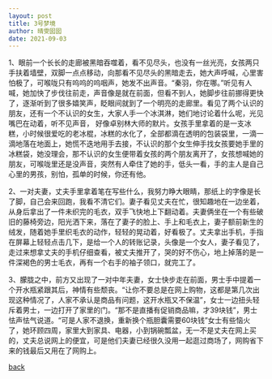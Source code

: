 ```yaml
---
layout: post
title: 3号梦境
author: 晴雯囡囡
date: 2021-09-03
---
```


1、眼前一个长长的走廊被黑暗吞噬着，看不见尽头，也没有一丝光亮，女孩两只手扶着墙壁，双脚一点点移动，向那看不见尽头的黑暗走去，她大声呼喊，心里害怕极了，可喉咙只有呜呜的呜咽声，她发不出声音。“秦羽，你在哪。”听见有人喊，她加快了步伐往前走，声音像是就在前面，但看不到人，她脚步往前挪得更快了，逐渐听到了很多嬉笑声，眨眼间就到了一个明亮的走廊里。看见了两个认识的朋友，还有一个不认识的女生，大家人手一个冰淇淋，她们地讨论着什么呢，光见嘴巴在动着，听不见声音， 好像卓别林大师的默片。女孩手里拿着的是一支冰糕，小时候很爱吃的老冰棍，冰糕的水化了，全部都滴在透明的包装袋里，一滴一滴地落在地面上，她慌不迭地用手去接，不认识的那个女生伸手找女孩要她手里的冰糕袋，她没理会，那不认识的女生便带着女孩的两个朋友离开了，女孩想喊她的朋友，可喉咙里还是没声音，突然有人牵住了她的手，低头一看，手的主人是自己心里的男孩，别怕，孤单的时候，你还有他。

2、一对夫妻，丈夫手里拿着笔在写些什么，我努力睁大眼睛，那纸上的字像是长了脚，自己会来回跑，我看不清它们。妻子看见丈夫在忙，很知趣地在一边坐着，从身后拿出了一件未织完的毛衣，双手飞快地上下翻动着。夫妻俩坐在一个有些破旧的藤椅旁边，阳光洒下来，落在了妻子的脸上、手上和毛衣上，妻子额前新生的绒发，随着她手里织毛衣的动作，轻轻的晃动着，好看极了。丈夫拿出手机，手指在屏幕上轻轻点击几下，是给一个人的转账记录，头像是一个女人，妻子看见了，走过来想拿丈夫的手机仔细查看，被丈夫推开了，哭的好不伤心，地上掉落的是一件深褐色的男士毛衣，再有一个右手的袖子领口，就完工了。

3、朦胧之中，前方又出现了一对中年夫妻，女士快步走在前面，男士手中提着一个开水瓶紧跟其后，神情有些颓丧。“让你不要总是在网上购物，这都是第几次出现这种情况了，人家不承认是商品有问题，这开水瓶又不保温”，女士一边扭头轻斥着男士，一边打开了家里的门。“那不是直播有促销商品嘛，才39块钱”，男士怯声怯气说道。“可是人家不退换，重新换个瓶胆囊需要60块钱”女士有些恼火了，她环顾四周，家里大到家具、电器，小到锅碗瓢盆，无一不是丈夫在网上买的，丈夫总说网上的便宜，可是他们夫妻已经很久没用一起逛过商场了，网购省下来的钱最后又用在了网购上。

[back](./)